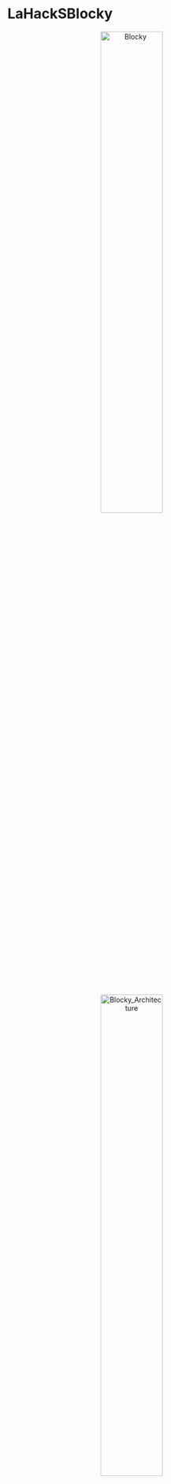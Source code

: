 # LaHackSBlocky

<p align="center">
  <img src="https://github.com/explomind1/LaHacksBlocky/assets/130941980/009f3584-9f06-47e0-ac48-dbc0a170a01f" alt="Blocky" style="width: 50%;"/>
  <img src="https://github.com/explomind1/LaHacksBlocky/assets/130941980/e7c28219-8309-416e-beab-0c7bb8e1e988" alt="Blocky_Architecture" style="width: 50%;"/>
</p>


Blocky is an innovative platform that seamlessly connects data seekers with providers through the strategic use of AI-powered autonomous agents and advanced blockchain technology. Blocky employs autonomous agents to perform tasks such as matching users with the most suitable data providers, negotiating terms, and creating secure, tailored blockchain contracts. The platform leverages a sophisticated vector space model to analyze user inputs and match them with the ideal providers based on similarity in requirements. Additionally, Blocky incorporates the Bloom AI model to enhance the accuracy and relevance of matches by efficiently filtering through vast amounts of data. Integrated with the Google Gemini API, Blocky offers a user-friendly interface where users can easily interact with AI agents to specify their precise data needs. This ensures all transactions are not only secure and transparent but also compliant with prevailing legal standards. By automating critical aspects of data transactions and maintaining high standards of data integrity and provider reliability, Blocky stands as a robust solution for acquiring and exchanging niche datasets securely across diverse industries

The tech stack includes:
1. **Flutter**: Dart
2. **Flask**: Python backend server
3. **Firebase**: Database
4. **bloom-3b LM**: Language Model
5. **FastText VS**: Vector Space Model
6. **Gemini-Pro LM**: Language Model
7. **Solidity**: Smart Contracts

